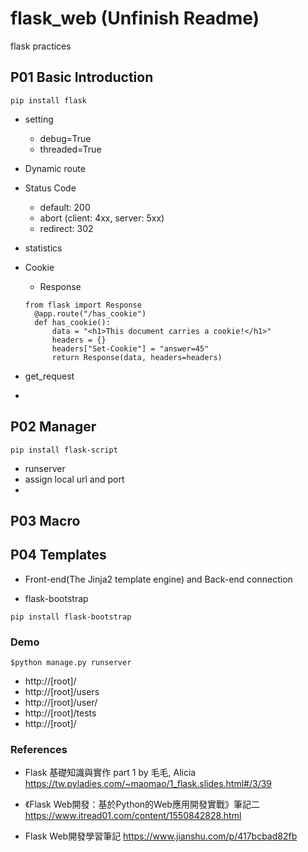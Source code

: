 # flask_web (Unfinish Readme)
flask practices

## P01 Basic Introduction
```
pip install flask
```
- setting
  - debug=True
  - threaded=True
 
- Dynamic route
  
- Status Code
  - default: 200
  - abort (client: 4xx, server: 5xx)
  - redirect: 302
- statistics
- Cookie
  - Response
  ```
  from flask import Response
    @app.route("/has_cookie")
    def has_cookie():
        data = "<h1>This document carries a cookie!</h1>"
        headers = {}
        headers["Set-Cookie"] = "answer=45"
        return Response(data, headers=headers)
    ```
- get_request
- 

## P02 Manager
```
pip install flask-script
```
- runserver
- assign local url and port
-

## P03 Macro

## P04 Templates
- Front-end(The Jinja2 template engine) and Back-end connection


- flask-bootstrap
```
pip install flask-bootstrap
```

### Demo
```
$python manage.py runserver
```
- http://[root]/
- http://[root]/users
- http://[root]/user/<name>
- http://[root]/tests
- http://[root]/

### References
- Flask 基礎知識與實作 part 1 by 毛毛, Alicia
https://tw.pyladies.com/~maomao/1_flask.slides.html#/3/39

- 《Flask Web開發：基於Python的Web應用開發實戰》筆記二 https://www.itread01.com/content/1550842828.html

- Flask Web開發學習筆記 https://www.jianshu.com/p/417bcbad82fb
